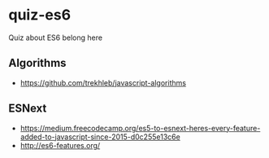 # quiz-es6
Quiz about ES6 belong here

## Algorithms
- https://github.com/trekhleb/javascript-algorithms

## ESNext
- https://medium.freecodecamp.org/es5-to-esnext-heres-every-feature-added-to-javascript-since-2015-d0c255e13c6e
- http://es6-features.org/
